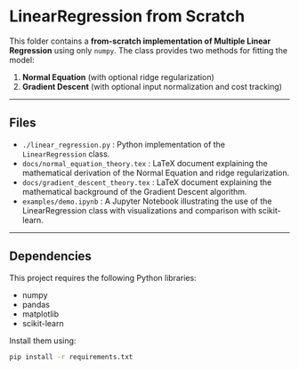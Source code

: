 # LinearRegression from Scratch

This folder contains a **from-scratch implementation of Multiple Linear Regression** using only `numpy`. The class provides two methods for fitting the model:

1. **Normal Equation** (with optional ridge regularization)
2. **Gradient Descent** (with optional input normalization and cost tracking)

---

## Files

- `./linear_regression.py` : Python implementation of the `LinearRegression` class.
- `docs/normal_equation_theory.tex` : LaTeX document explaining the mathematical derivation of the Normal Equation and ridge regularization.
- `docs/gradient_descent_theory.tex` : LaTeX document explaining the mathematical background of the Gradient Descent algorithm.
- `examples/demo.ipynb` : A Jupyter Notebook illustrating the use of the LinearRegression class with visualizations and comparison with scikit-learn.

---

## Dependencies

This project requires the following Python libraries:

- numpy
- pandas
- matplotlib
- scikit-learn

Install them using:

```bash
pip install -r requirements.txt
